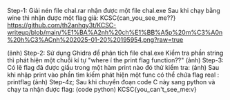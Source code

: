 Step-1:
Giải nén file chal.rar nhận được một file chal.exe
Sau khi chạy bằng wine thì nhận được một flag giả:
KCSC{can_you_see_me??}
https://github.com/th2anhqy3t/KCSC-writeup/blob/main/%E1%BA%A2nh%20ch%E1%BB%A5p%20m%C3%A0n%20h%C3%ACnh%202025-01-20%20195954.png?raw=true

(ảnh)
Step-2:
Sử dụng Ghidra để phân tích file chal.exe
Kiểm tra phần string thì phát hiện một chuỗi kí tự "where í the print flag function??"
(ảnh)
Step-3:
Có lẽ flag đã được giấu trong một hàm print nào đó thử kiểm tra:
(ảnh)
Sau khi nhập print vào phần tìm kiếm phát hiện một func có thể chứa flag real : printflag
(ảnh)
Step-4z;
Sau khi chuyển đoạn code C này sang python và chạy ta nhận được flag:
(code python)
KCSC{you_can't_see_me:v}

